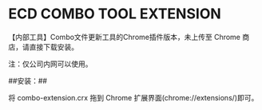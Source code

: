 ECD COMBO TOOL EXTENSION
==========

【内部工具】Combo文件更新工具的Chrome插件版本，未上传至 Chrome 商店，请直接下载安装。

 注：仅公司内网可以使用。

 ##安装：##

 将 combo-extension.crx 拖到 Chrome 扩展界面(chrome://extensions/)即可。

